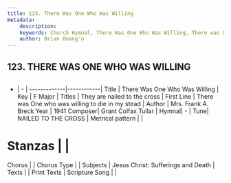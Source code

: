 ```yaml
---
title: 123. There Was One Who Was Willing
metadata:
    description: 
    keywords: Church Hymnal, There Was One Who Was Willing, There was One who was willing to die in my stead, They are nailed to the cross
    author: Brian Onang'o
---
```



## 123. THERE WAS ONE WHO WAS WILLING

```txt

```

- |   -  |
-------------|------------|
Title | There Was One Who Was Willing |
Key | F Major |
Titles | They are nailed to the cross |
First Line | There was One who was willing to die in my stead |
Author | Mrs. Frank A. Breck
Year | 1941
Composer| Grant Colfax Tullar |
Hymnal|  - |
Tune| NAILED TO THE CROSS |
Metrical pattern | |
# Stanzas |  |
Chorus |  |
Chorus Type |  |
Subjects | Jesus Christ: Sufferings and Death |
Texts |  |
Print Texts | 
Scripture Song |  |
  
